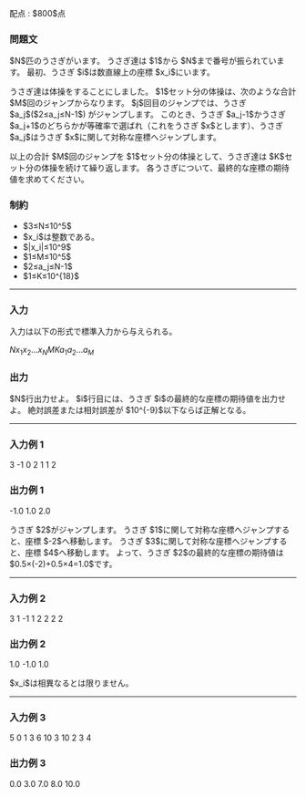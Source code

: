 
<div>

<span>

<span>

<p>
配点 : $800$点
</p>

<div>

<section>

### **問題文**

<p>
$N$匹のうさぎがいます。
うさぎ達は $1$から $N$まで番号が振られています。
最初、うさぎ $i$は数直線上の座標 $x_i$にいます。
</p>

<p>
うさぎ達は体操をすることにしました。
$1$セット分の体操は、次のような合計 $M$回のジャンプからなります。
$j$回目のジャンプでは、うさぎ $a_j$($2≤a_j≤N-1$) がジャンプします。
このとき、うさぎ $a_j-1$かうさぎ $a_j+1$のどちらかが等確率で選ばれ（これをうさぎ $x$とします）、うさぎ $a_j$はうさぎ $x$に関して対称な座標へジャンプします。
</p>

<p>
以上の合計 $M$回のジャンプを $1$セット分の体操として、うさぎ達は $K$セット分の体操を続けて繰り返します。
各うさぎについて、最終的な座標の期待値を求めてください。
</p>

</section>

</div>

<div>

<section>

### **制約**

<ul>

<li>
$3≤N≤10^5$
</li>

<li>
$x_i$は整数である。
</li>

<li>
$|x_i|≤10^9$
</li>

<li>
$1≤M≤10^5$
</li>

<li>
$2≤a_j≤N-1$
</li>

<li>
$1≤K≤10^{18}$
</li>

</ul>

</section>

</div>

---

<div>

<div>

<section>

### **入力**

<p>
入力は以下の形式で標準入力から与えられる。
</p>

<div>

$N$$x_1$$x_2$$...$$x_N$$M$$K$$a_1$$a_2$$...$$a_M$
</div>

</section>

</div>

<div>

<section>

### **出力**

<p>
$N$行出力せよ。
$i$行目には、うさぎ $i$の最終的な座標の期待値を出力せよ。
絶対誤差または相対誤差が $10^{-9}$以下ならば正解となる。
</p>

</section>

</div>

</div>

---

<div>

<section>

### **入力例 1**

<div>

3
-1 0 2
1 1
2

</div>

</section>

</div>

<div>

<section>

### **出力例 1**

<div>

-1.0
1.0
2.0

</div>

<p>
うさぎ $2$がジャンプします。
うさぎ $1$に関して対称な座標へジャンプすると、座標 $-2$へ移動します。
うさぎ $3$に関して対称な座標へジャンプすると、座標 $4$へ移動します。
よって、うさぎ $2$の最終的な座標の期待値は $0.5×(-2)+0.5×4=1.0$です。
</p>

</section>

</div>

---

<div>

<section>

### **入力例 2**

<div>

3
1 -1 1
2 2
2 2

</div>

</section>

</div>

<div>

<section>

### **出力例 2**

<div>

1.0
-1.0
1.0

</div>

<p>
$x_i$は相異なるとは限りません。
</p>

</section>

</div>

---

<div>

<section>

### **入力例 3**

<div>

5
0 1 3 6 10
3 10
2 3 4

</div>

</section>

</div>

<div>

<section>

### **出力例 3**

<div>

0.0
3.0
7.0
8.0
10.0

</div>

</section>

</div>

</span>

</span>

</div>
